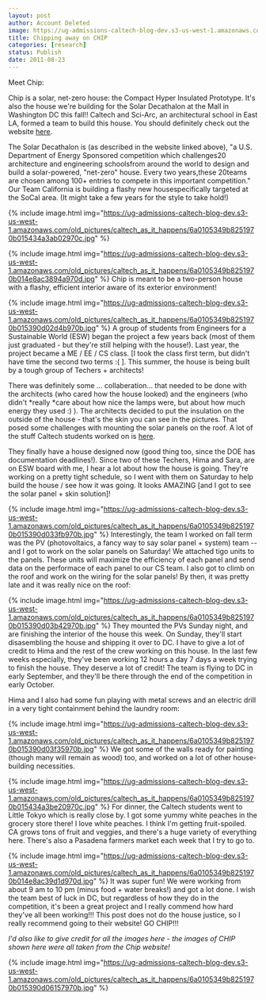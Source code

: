 ```yaml
---
layout: post
author: Account Deleted
image: https://ug-admissions-caltech-blog-dev.s3-us-west-1.amazonaws.com/old_pictures/caltech_as_it_happens/6a0105349b8251970b015390d02413970b.jpg
title: Chipping away on CHIP
categories: [research]
status: Publish
date: 2011-08-23
---
```



Meet Chip:

Chip is a solar, net-zero house: the Compact Hyper Insulated Prototype. It's also the house we're building for the Solar Decathalon at the Mall in Washington DC this fall!! Caltech and Sci-Arc, an architectural school in East LA, formed a team to build this house. You should definitely check out the website <a href="https://www.chip2011.com/" target="_self" title="here">here</a>.

The Solar Decathalon is (as described in the website linked above), "a U.S. Department of Energy Sponsored competition which challenges20 architecture and engineering schoolsfrom around the world to design and build a solar-powered, "net-zero" house. Every two years,these 20teams are chosen among 100+ entries to compete in this important competition." Our Team California is building a flashy new housespecifically targeted at the SoCal area. (It might take a few years for the style to take hold!)

{% include image.html img="https://ug-admissions-caltech-blog-dev.s3-us-west-1.amazonaws.com/old_pictures/caltech_as_it_happens/6a0105349b8251970b015434a3ab02970c.jpg" %}


{% include image.html img="https://ug-admissions-caltech-blog-dev.s3-us-west-1.amazonaws.com/old_pictures/caltech_as_it_happens/6a0105349b8251970b014e8ac3894a970d.jpg" %}
Chip is meant to be a two-person house with a flashy, efficient interior aware of its exterior environment!

{% include image.html img="https://ug-admissions-caltech-blog-dev.s3-us-west-1.amazonaws.com/old_pictures/caltech_as_it_happens/6a0105349b8251970b015390d02d4b970b.jpg" %}
A group of students from Engineers for a Sustainable World (ESW) began the project a few years back (most of them just graduated - but they're still helping with the house!). Last year, the project became a ME / EE / CS class. [I took the class first term, but didn't have time the second two terms :( ]. This summer, the house is being built by a tough group of Techers + architects!

There was definitely some ... collaberation... that needed to be done with the architects (who cared how the house looked) and the engineers (who didn't *really *care about how nice the lamps were, but about how much energy they used :) ). The architects decided to put the insulation on the outside of the house - that's the skin you can see in the pictures. That posed some challenges with mounting the solar panels on the roof. A lot of the stuff Caltech students worked on is <a href="https://www.chip2011.com/design_tech.html" target="_self">here</a>.

They finally have a house designed now (good thing too, since the DOE has documentation deadlines!). Since two of these Techers, Hima and Sara, are on ESW board with me, I hear a lot about how the house is going. They're working on a pretty tight schedule, so I went with them on Saturday to help build the house / see how it was going. It looks AMAZING [and I got to see the solar panel + skin solution]!

{% include image.html img="https://ug-admissions-caltech-blog-dev.s3-us-west-1.amazonaws.com/old_pictures/caltech_as_it_happens/6a0105349b8251970b015390d033fb970b.jpg" %}
Interestingly, the team I worked on fall term was the PV (photovoltaics, a fancy way to say solar panel + system) team -- and I got to work on the solar panels on Saturday! We attached tigo units to the panels. These units will maximize the efficiency of each panel and send data on the performace of each panel to our CS team. I also got to climb on the roof and work on the wiring for the solar panels! By then, it was pretty late and it was really nice on the roof:

{% include image.html img="https://ug-admissions-caltech-blog-dev.s3-us-west-1.amazonaws.com/old_pictures/caltech_as_it_happens/6a0105349b8251970b015390d03b42970b.jpg" %}
They mounted the PVs Sunday night, and are finishing the interior of the house this week. On Sunday, they'll start disasembling the house and shipping it over to DC. I have to give a lot of credit to Hima and the rest of the crew working on this house. In the last few weeks especially, they've been working 12 hours a day 7 days a week trying to finish the house. They deserve a lot of credit! The team is flying to DC in early September, and they'll be there through the end of the competition in early October.

Hima and I also had some fun playing with metal screws and an electric drill in a very tight containment behind the laundry room:

{% include image.html img="https://ug-admissions-caltech-blog-dev.s3-us-west-1.amazonaws.com/old_pictures/caltech_as_it_happens/6a0105349b8251970b015390d03f35970b.jpg" %}
We got some of the walls ready for painting (though many will remain as wood) too, and worked on a lot of other house-building necessities.


{% include image.html img="https://ug-admissions-caltech-blog-dev.s3-us-west-1.amazonaws.com/old_pictures/caltech_as_it_happens/6a0105349b8251970b015434a3be20970c.jpg" %}
For dinner, the Caltech students went to Little Tokyo which is really close by. I got some yummy white peaches in the grocery store there! I love white peaches. I think I'm getting fruit-spoiled. CA grows tons of fruit and veggies, and there's a huge variety of everything here. There's also a Pasadena farmers market each week that I try to go to.


{% include image.html img="https://ug-admissions-caltech-blog-dev.s3-us-west-1.amazonaws.com/old_pictures/caltech_as_it_happens/6a0105349b8251970b014e8ac39d1d970d.jpg" %}
It was super fun! We were working from about 9 am to 10 pm (minus food + water breaks!) and got a lot done. I wish the team best of luck in DC, but regardless of how they do in the competition, it's been a great project and I really commend how hard they've all been working!!! This post does not do the house justice, so I really recommend going to their website! GO CHIP!!!

*I'd also like to give credit for all the images here - the images of CHIP shown here were all taken from the Chip website!*

{% include image.html img="https://ug-admissions-caltech-blog-dev.s3-us-west-1.amazonaws.com/old_pictures/caltech_as_it_happens/6a0105349b8251970b015390d06157970b.jpg" %}
